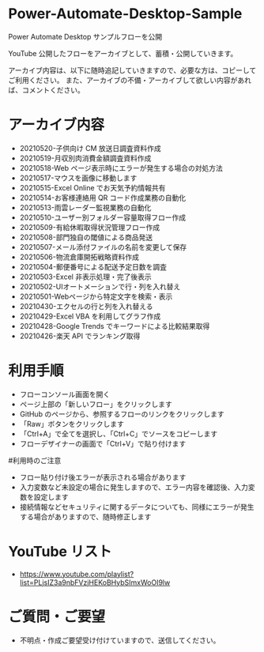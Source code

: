 # Power-Automate-Desktop-Sample
Power Automate Desktop サンプルフローを公開

YouTube 公開したフローをアーカイブとして、蓄積・公開していきます。

アーカイブ内容は、以下に随時追記していきますので、必要な方は、コピーしてご利用ください。
また、アーカイブの不備・アーカイブして欲しい内容があれば、コメントください。

# アーカイブ内容
* 20210520-子供向け CM 放送日調査資料作成
* 20210519-月収別肉消費金額調査資料作成
* 20210518-Web ページ表示時にエラーが発生する場合の対処方法
* 20210517-マウスを画像に移動します
* 20210515-Excel Online でお天気予約情報共有
* 20210514-お客様連絡用 QR コード作成業務の自動化
* 20210513-雨雲レーダー監視業務の自動化
* 20210510-ユーザー別フォルダー容量取得フロー作成
* 20210509-有給休暇取得状況管理フロー作成
* 20210508-部門独自の閾値による商品発送
* 20210507-メール添付ファイルの名前を変更して保存
* 20210506-物流倉庫開拓戦略資料作成
* 20210504-郵便番号による配送予定日数を調査
* 20210503-Excel 非表示処理・完了後表示
* 20210502-UIオートメーションで行・列を入れ替え
* 20210501-Webページから特定文字を検索・表示
* 20210430-エクセルの行と列を入れ替える
* 20210429-Excel VBA を利用してグラフ作成
* 20210428-Google Trends でキーワードによる比較結果取得
* 20210426-楽天 API でランキング取得

# 利用手順
* フローコンソール画面を開く
* ページ上部の「新しいフロー」をクリックします
* GitHub のページから、参照するフローのリンクをクリックします
* 「Raw」ボタンをクリックします
* 「Ctrl+A」で全てを選択し、「Ctrl+C」でソースをコピーします
* フローデザイナーの画面で「Ctrl+V」で貼り付けます

#利用時のご注意
* フロー貼り付け後エラーが表示される場合があります
* 入力変数など未設定の場合に発生しますので、エラー内容を確認後、入力変数を設定します
* 接続情報などセキュリティに関するデータについても、同様にエラーが発生する場合がありますので、随時修正します

# YouTube リスト
* https://www.youtube.com/playlist?list=PLjsIZ3a9nbFVzjHEKoBHybSImxWoOI9lw

# ご質問・ご要望
* 不明点・作成ご要望受け付けていますので、送信してください。
